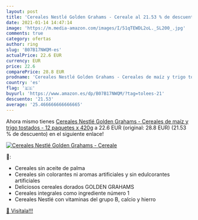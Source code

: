 ```yaml
---
layout: post
title: 'Cereales Nestlé Golden Grahams - Cereale al 21.53 % de descuento'
date: 2021-01-14 14:47:14
image: 'https://m.media-amazon.com/images/I/51qTEWDL2oL._SL200_.jpg'
comments: true
category: ofertas
author: ring
slug: 'B07B17NWQM-es'
actualPrice: 22.6 EUR
currency: EUR
price: 22.6
comparePrice: 28.8 EUR
prodname: 'Cereales Nestlé Golden Grahams - Cereales de maíz y trigo tostados - 12 paquetes x 420g'
country: 'es'
flag: '🇪🇸'
buyurl: 'https://www.amazon.es/dp/B07B17NWQM/?tag=tolees-21'
descuento: '21.53'
average: '25.466666666666665'
---
```


Ahora mismo tienes [Cereales Nestlé Golden Grahams - Cereales de maíz y trigo tostados - 12 paquetes x 420g](https://www.amazon.es/dp/B07B17NWQM/?tag=tolees-21) a 22.6 EUR (original: 28.8 EUR) (21.53 %  de descuento) en el siguiente enlace!

[![Cereales Nestlé Golden Grahams - Cereale](https://m.media-amazon.com/images/I/51qTEWDL2oL._SL200_.jpg)](https://www.amazon.es/dp/B07B17NWQM/?tag=tolees-21)

🔎:

- Cereales sin aceite de palma
- Cereales sin colorantes ni aromas artificiales y sin edulcorantes artificiales
- Deliciosos cereales dorados GOLDEN GRAHAMS
- Cereales integrales como ingrediente número 1
- Cereales Nestlé con vitaminas del grupo B, calcio y hierro

[🛒 Visítala!!!](https://www.amazon.es/dp/B07B17NWQM/?tag=tolees-21)
